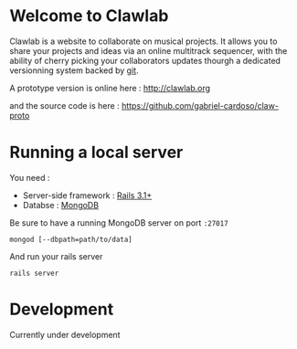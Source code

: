 # Welcome to Clawlab

Clawlab is a website to collaborate on musical projects.
It allows you to share your projects and ideas via an online multitrack
sequencer, with the ability of cherry picking your collaborators updates thourgh
a dedicated versionning system backed by [git](http://git-scm.com).

A prototype version is online here : http://clawlab.org

and the source code is here : https://github.com/gabriel-cardoso/claw-proto

# Running a local server

You need :

- Server-side framework : [Rails 3.1+](http://rubyonrails.org/)
- Databse : [MongoDB](http://www.mongodb.org/)

Be sure to have a running MongoDB server on port `:27017`

```
mongod [--dbpath=path/to/data]
```

And run your rails server

```
rails server
```

# Development

Currently under development